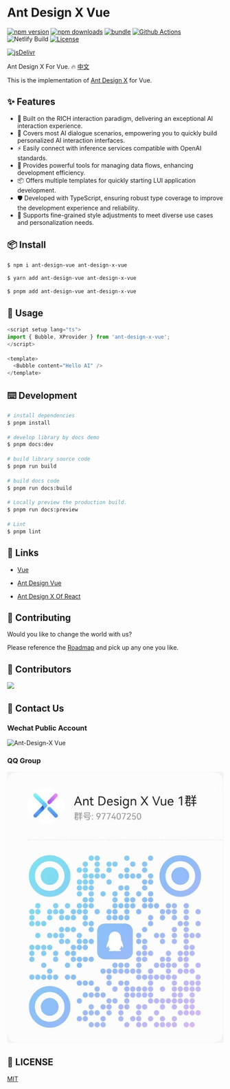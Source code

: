 # Ant Design X Vue

[![npm version][npm-version-src]][npm-version-href]
[![npm downloads][npm-downloads-src]][npm-downloads-href]
[![bundle][bundle-src]][bundle-href]
[![Github Actions][github-actions-src]][github-actions-href]
![Netlify Build][netlify-build-src]
[![License][license-src]][license-href]

[![jsDelivr][jsdelivr-src]][jsdelivr-href]

Ant Design X For Vue. 🔥 [中文](./README.md)

This is the implementation of [Ant Design X](https://github.com/ant-design/x) for Vue.

## ✨ Features

- 🌈 Built on the RICH interaction paradigm, delivering an exceptional AI interaction experience.
- 🧩 Covers most AI dialogue scenarios, empowering you to quickly build personalized AI interaction interfaces.
- ⚡ Easily connect with inference services compatible with OpenAI standards.
- 🔄 Provides powerful tools for managing data flows, enhancing development efficiency.
- 📦 Offers multiple templates for quickly starting LUI application development.
- 🛡 Developed with TypeScript, ensuring robust type coverage to improve the development experience and reliability.
- 🎨 Supports fine-grained style adjustments to meet diverse use cases and personalization needs.

## 📦 Install

```bash
$ npm i ant-design-vue ant-design-x-vue
```

```bash
$ yarn add ant-design-vue ant-design-x-vue
```

```bash
$ pnpm add ant-design-vue ant-design-x-vue
```

## 🔨 Usage

```ts
<script setup lang="ts">
import { Bubble, XProvider } from 'ant-design-x-vue';
</script>

<template>
  <Bubble content="Hello AI" />
</template>
```

## ⌨️ Development

```bash
# install dependencies
$ pnpm install

# develop library by docs demo
$ pnpm docs:dev

# build library source code
$ pnpm run build

# build docs code
$ pnpm run docs:build

# Locally preview the production build.
$ pnpm run docs:preview

# Lint
$ pnpm lint
```

## 🔗 Links

* [Vue](https://vuejs.org/)

* [Ant Design Vue](https://www.antdv.com/)

* [Ant Design X Of React](https://x.ant.design/)

## 🤝 Contributing

Would you like to change the world with us?

Please reference the [Roadmap](https://github.com/wzc520pyfm/ant-design-x-vue/issues/1) and pick up any one you like.

## 👥 Contributors

<a href="https://github.com/wzc520pyfm/ant-design-x-vue/graphs/contributors">
  <img src="https://contrib.rocks/image?repo=wzc520pyfm/ant-design-x-vue" />
</a>

## 💬 Contact Us

### Wechat Public Account
![Ant-Design-X Vue](./docs/public/images//wechat_public_account.jpg)

### QQ Group
![QQ 群](./docs/public/images/QQ_group_1.jpg)

## 📄 LICENSE

[MIT](./LICENSE)

<!-- Badges -->

[npm-version-src]: https://img.shields.io/npm/v/ant-design-x-vue.svg?style=flat
[npm-version-href]: https://npmjs.com/package/ant-design-x-vue
[npm-downloads-src]: https://img.shields.io/npm/dm/ant-design-x-vue.svg?style=flat
[npm-downloads-href]: https://npmjs.com/package/ant-design-x-vue
[bundle-src]: https://img.shields.io/bundlephobia/minzip/ant-design-x-vue?style=flat
[bundle-href]: https://bundlephobia.com/result?p=ant-design-x-vue
[github-actions-src]: https://img.shields.io/github/actions/workflow/status/wzc520pyfm/ant-design-x-vue/ci.yml?branch=main&style=flat
[github-actions-href]: https://github.com/wzc520pyfm/ant-design-x-vue/actions?query=workflow%3Aci
[netlify-build-src]: https://img.shields.io/netlify/cb006e4e-afce-4c3e-9652-6f8a065b5b6e
[license-src]: https://img.shields.io/github/license/wzc520pyfm/ant-design-x-vue?style=flat
[license-href]: https://github.com/wzc520pyfm/ant-design-x-vue/blob/main/LICENSE
[jsdelivr-src]: https://data.jsdelivr.com/v1/package/npm/ant-design-x-vue/badge
[jsdelivr-href]: https://www.jsdelivr.com/package/npm/ant-design-x-vue